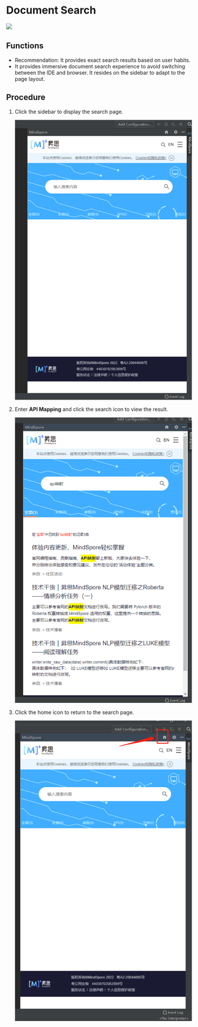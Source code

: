 # Document Search

<a href="https://gitee.com/mindspore/docs/blob/r1.9/docs/devtoolkit/docs/source_en/knowledge_search.md" target="_blank"><img src="https://mindspore-website.obs.cn-north-4.myhuaweicloud.com/website-images/master/resource/_static/logo_source_en.png"></a>

## Functions

* Recommendation: It provides exact search results based on user habits.
* It provides immersive document search experience to avoid switching between the IDE and browser. It resides on the sidebar to adapt to the page layout.

## Procedure

1. Click the sidebar to display the search page.

   ![img](images/clip_image072.jpg)

2. Enter **API Mapping** and click the search icon to view the result.

   ![img](images/clip_image074.jpg)

3. Click the home icon to return to the search page.

   ![img](images/clip_image076.jpg)
